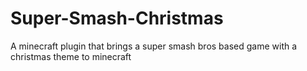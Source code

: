 # Super-Smash-Christmas
A minecraft plugin that brings a super smash bros based game with a christmas theme to minecraft
